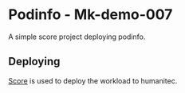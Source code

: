 # Podinfo - Mk-demo-007

A simple score project deploying podinfo.

## Deploying

[Score](https://score.dev/) is used to deploy the workload to humanitec.
